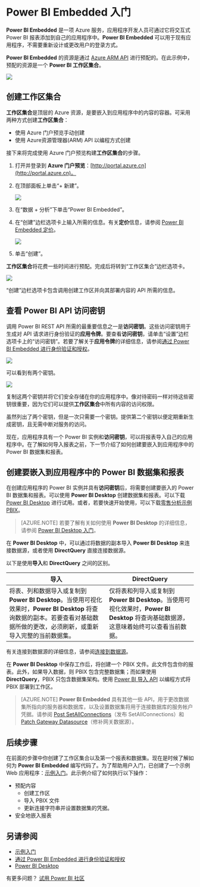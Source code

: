 <properties
    pageTitle="Power BI Embedded 入门"
    description="Power BI Embedded，将交互式 Power BI 报表添加到商业智能应用程序"
    services="power-bi-embedded"
    documentationcenter=""
    author="guyinacube"
    manager="erikre"
    editor=""
    tags="" />
<tags
    ms.assetid="4787cf44-5d1c-4bc3-b3fd-bf396e5c1176"
    ms.service="power-bi-embedded"
    ms.devlang="NA"
    ms.topic="hero-article"
    ms.tgt_pltfrm="NA"
    ms.workload="powerbi"
    ms.date="01/06/2017"
    wacn.date="02/22/2017"
    ms.author="asaxton" />  


# Power BI Embedded 入门
**Power BI Embedded** 是一项 Azure 服务，应用程序开发人员可通过它将交互式 Power BI 报表添加到自己的应用程序中。**Power BI Embedded** 可以用于现有应用程序，不需要重新设计或更改用户的登录方式。

**Power BI Embedded** 的资源是通过 [Azure ARM API](https://msdn.microsoft.com/zh-cn/library/mt712306.aspx) 进行预配的。在此示例中，预配的资源是一个 **Power BI 工作区集合**。

![](./media/power-bi-embedded-get-started/introduction.png)  


## 创建工作区集合
**工作区集合**是顶层的 Azure 资源，是要嵌入到应用程序中的内容的容器。可采用两种方式创建**工作区集合**：

- 使用 Azure 门户预览手动创建
- 使用 Azure资源管理器(ARM) API 以编程方式创建

接下来将完成使用 Azure 门户预览构建**工作区集合**的步骤。

1. 打开并登录到 **Azure 门户预览**：[http://portal.azure.cn](http://portal.azure.cn)。
2. 在顶部面板上单击“+ 新建”。
   
	![](./media/power-bi-embedded-get-started/create-workspace-1.png)  

3. 在“数据 + 分析”下单击“Power BI Embedded”。
4. 在“创建”边栏选项卡上输入所需的信息。有关**定价**信息，请参阅 [Power BI Embedded 定价](/pricing/details/power-bi-embedded/)。
   
	![](./media/power-bi-embedded-get-started/create-workspace-2.png)  

5. 单击“创建”。

**工作区集合**将花费一些时间进行预配。完成后将转到“工作区集合”边栏选项卡。

   ![](./media/power-bi-embedded-get-started/create-workspace-3.png)  


“创建”边栏选项卡包含调用创建工作区并向其部署内容的 API 所需的信息。



## 查看 Power BI API 访问密钥 <a name="view-access-keys"></a>
调用 Power BI REST API 所需的最重要信息之一是**访问密钥**。这些访问密钥用于生成对 API 请求进行身份验证的**应用令牌**。要查看**访问密钥**，请单击“设置”边栏选项卡上的“访问密钥”。若要了解关于**应用令牌**的详细信息，请参阅[通过 Power BI Embedded 进行身份验证和授权](/documentation/articles/power-bi-embedded-app-token-flow/)。

   ![](./media/power-bi-embedded-get-started/access-keys.png)  


可以看到有两个密钥。

   ![](./media/power-bi-embedded-get-started/access-keys-2.png)  


复制这两个密钥并将它们安全存储在你的应用程序中。像对待密码一样对待这些密钥很重要，因为它们可以提供**工作区集合**中所有内容的访问权限。

虽然列出了两个密钥，但是一次只需要一个密钥。提供第二个密钥以便定期重新生成密钥，且无需中断对服务的访问。

现在，应用程序具有一个 Power BI 实例和**访问密钥**，可以将报表导入自己的应用程序中。在了解如何导入报表之前，下一节介绍了如何创建要嵌入到应用程序中的 Power BI 数据集和报表。

## 创建要嵌入到应用程序中的 Power BI 数据集和报表
在创建应用程序的 Power BI 实例并具有**访问密钥**后，将需要创建要嵌入的 Power BI 数据集和报表。可以使用 **Power BI Desktop** 创建数据集和报表。可以下载 [Power BI Desktop](https://go.microsoft.com/fwlink/?LinkId=521662) 进行试用。或者，若要快速开始使用，可以下载[零售分析示例 PBIX](http://go.microsoft.com/fwlink/?LinkID=780547)。

> [AZURE.NOTE]
若要了解有关如何使用 **Power BI Desktop** 的详细信息，请参阅 [Power BI Desktop 入门](https://powerbi.microsoft.com/zh-cn/guided-learning/powerbi-learning-0-2-get-started-power-bi-desktop)。

在 **Power BI Desktop** 中，可以通过将数据的副本导入 **Power BI Desktop** 来连接数据源，或者使用 **DirectQuery** 直接连接数据源。

以下是使用**导入**和 **DirectQuery** 之间的区别。

| 导入 | DirectQuery |
| --- | --- |
| 将表、列和数据导入或复制到 **Power BI Desktop**。当使用可视化效果时，**Power BI Desktop** 将查询数据的副本。若要查看对基础数据所做的更改，必须刷新，或重新导入完整的当前数据集。 |仅将表和列导入或复制到 **Power BI Desktop**。当使用可视化效果时，**Power BI Desktop** 将查询基础数据源，这意味着始终可以查看当前数据。 |

有关连接到数据源的详细信息，请参阅[连接到数据源](/documentation/articles/power-bi-embedded-connect-datasource/)。

在 **Power BI Desktop** 中保存工作后，将创建一个 PBIX 文件。此文件包含你的报表。此外，如果导入数据，则 PBIX 包含完整数据集；而如果使用 **DirectQuery**，PBIX 只包含数据集架构。使用 [Power BI 导入 API](https://msdn.microsoft.com/zh-cn/library/mt711504.aspx) 以编程方式将 PBIX 部署到工作区。

> [AZURE.NOTE]
**Power BI Embedded** 具有其他一些 API，用于更改数据集所指向的服务器和数据库，以及设置数据集将用于连接数据库的服务帐户凭据。请参阅 [Post SetAllConnections](https://msdn.microsoft.com/zh-cn/library/mt711505.aspx)（发布 SetAllConnections）和 [Patch Gateway Datasource](https://msdn.microsoft.com/zh-cn/library/mt711498.aspx)（修补网关数据源）。

## 后续步骤
在前面的步骤中你创建了工作区集合以及第一个报表和数据集。现在是时候了解如何为 **Power BI Embedded** 编写代码了。为了帮助用户入门，已创建了一个示例 Web 应用程序：[示例入门](/documentation/articles/power-bi-embedded-get-started-sample/)。此示例介绍了如何执行以下操作：

- 预配内容
  - 创建工作区
  - 导入 PBIX 文件
  - 更新连接字符串并设置数据集的凭据。
- 安全地嵌入报表

## 另请参阅
- [示例入门](/documentation/articles/power-bi-embedded-get-started-sample/)
- [通过 Power BI Embedded 进行身份验证和授权](/documentation/articles/power-bi-embedded-app-token-flow/)
- [Power BI Desktop](https://powerbi.microsoft.com/documentation/powerbi-desktop-get-the-desktop/)

有更多问题？ [试用 Power BI 社区](http://community.powerbi.com/)

<!---HONumber=Mooncake_0213_2017-->
<!---Update_Description: meta update -->